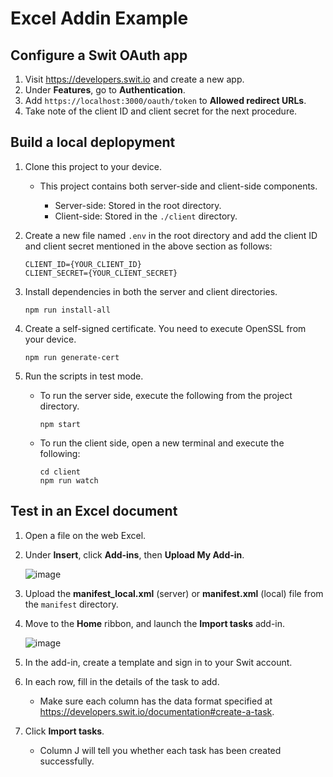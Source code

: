 # Excel Addin Example


## Configure a Swit OAuth app

1. Visit https://developers.swit.io and create a new app.
2. Under **Features**, go to **Authentication**.
3. Add `https://localhost:3000/oauth/token` to **Allowed redirect URLs**.
4. Take note of the client ID and client secret for the next procedure.


## Build a local deplopyment

1. Clone this project to your device.

   - This project contains both server-side and client-side components.

     - Server-side: Stored in the root directory.
     - Client-side: Stored in the `./client` directory.

2. Create a new file named `.env` in the root directory and add the client ID and client secret mentioned in the above section as follows:
   
    ```
    CLIENT_ID={YOUR_CLIENT_ID}
    CLIENT_SECRET={YOUR_CLIENT_SECRET}
    ```

3. Install dependencies in both the server and client directories.

    ```
    npm run install-all
    ```

4. Create a self-signed certificate. You need to execute OpenSSL from your device.

    ```
    npm run generate-cert
    ```

5. Run the scripts in test mode.

    - To run the server side, execute the following from the project directory.

        ```
        npm start
        ```

    - To run the client side, open a new terminal and execute the following:

        ```
        cd client
        npm run watch
        ```

## Test in an Excel document

1. Open a file on the web Excel.
2. Under **Insert**, click **Add-ins**, then **Upload My Add-in**.

   ![image](https://user-images.githubusercontent.com/61765788/223762089-7107cb84-6929-4421-8b98-92350f0f9890.png)

3. Upload the **manifest_local.xml** (server) or **manifest.xml** (local) file from the `manifest` directory.
4. Move to the **Home** ribbon, and launch the **Import tasks** add-in.

   ![image](https://user-images.githubusercontent.com/61765788/223765043-9e1f9bd1-12ab-4386-ab97-f499cac7841e.png)

5. In the add-in, create a template and sign in to your Swit account.

6. In each row, fill in the details of the task to add.

   - Make sure each column has the data format specified at https://developers.swit.io/documentation#create-a-task.

7. Click **Import tasks**.

   - Column J will tell you whether each task has been created successfully.
